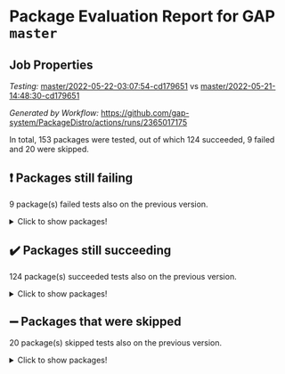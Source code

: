 # Package Evaluation Report for GAP `master`

## Job Properties

*Testing:* [master/2022-05-22-03:07:54-cd179651](https://github.com/gap-system/PackageDistro/blob/data/reports/master/2022-05-22-03:07:54-cd179651) vs [master/2022-05-21-14:48:30-cd179651](https://github.com/gap-system/PackageDistro/blob/data/reports/master/2022-05-21-14:48:30-cd179651)

*Generated by Workflow:* https://github.com/gap-system/PackageDistro/actions/runs/2365017175

In total, 153 packages were tested, out of which 124 succeeded, 9 failed and 20 were skipped.

## :exclamation: Packages still failing

9 package(s) failed tests also on the previous version.
<details><summary>Click to show packages!</summary>

- fining 1.4.1 [(failure)](https://github.com/gap-system/PackageDistro/runs/6540942170?check_suite_focus=true)
- francy 1.2.4 [(failure)](https://github.com/gap-system/PackageDistro/runs/6540942298?check_suite_focus=true)
- hap 1.39 [(failure)](https://github.com/gap-system/PackageDistro/runs/6540942537?check_suite_focus=true)
- normalizinterface 1.3.2 [(failure)](https://github.com/gap-system/PackageDistro/runs/6540943433?check_suite_focus=true)
- packagemanager 1.2 [(failure)](https://github.com/gap-system/PackageDistro/runs/6540943557?check_suite_focus=true)
- rcwa 4.6.4 [(failure)](https://github.com/gap-system/PackageDistro/runs/6540943870?check_suite_focus=true)
- recog 1.3.2 [(failure)](https://github.com/gap-system/PackageDistro/runs/6540943901?check_suite_focus=true)
- semigroups 4.0.0 [(failure)](https://github.com/gap-system/PackageDistro/runs/6540944011?check_suite_focus=true)
- ugaly 4.0.2 [(failure)](https://github.com/gap-system/PackageDistro/runs/6540944399?check_suite_focus=true)
</details>

## :heavy_check_mark: Packages still succeeding

124 package(s) succeeded tests also on the previous version.
<details><summary>Click to show packages!</summary>

- ace 5.4 [(success)](https://github.com/gap-system/PackageDistro/runs/6540941064?check_suite_focus=true)
- aclib 1.3.2 [(success)](https://github.com/gap-system/PackageDistro/runs/6540941095?check_suite_focus=true)
- agt 0.2 [(success)](https://github.com/gap-system/PackageDistro/runs/6540941127?check_suite_focus=true)
- alnuth 3.2.1 [(success)](https://github.com/gap-system/PackageDistro/runs/6540941154?check_suite_focus=true)
- anupq 3.2.6 [(success)](https://github.com/gap-system/PackageDistro/runs/6540941186?check_suite_focus=true)
- atlasrep 2.1.2 [(success)](https://github.com/gap-system/PackageDistro/runs/6540941217?check_suite_focus=true)
- autodoc 2022.03.10 [(success)](https://github.com/gap-system/PackageDistro/runs/6540941236?check_suite_focus=true)
- automata 1.15 [(success)](https://github.com/gap-system/PackageDistro/runs/6540941261?check_suite_focus=true)
- automgrp 1.3.2 [(success)](https://github.com/gap-system/PackageDistro/runs/6540941291?check_suite_focus=true)
- autpgrp 1.10.2 [(success)](https://github.com/gap-system/PackageDistro/runs/6540941321?check_suite_focus=true)
- cap 2022.05-07 [(success)](https://github.com/gap-system/PackageDistro/runs/6540941350?check_suite_focus=true)
- caratinterface 2.3.3 [(success)](https://github.com/gap-system/PackageDistro/runs/6540941375?check_suite_focus=true)
- cddinterface 2020.06.24 [(success)](https://github.com/gap-system/PackageDistro/runs/6540941415?check_suite_focus=true)
- circle 1.6.5 [(success)](https://github.com/gap-system/PackageDistro/runs/6540941447?check_suite_focus=true)
- classicpres 1.22 [(success)](https://github.com/gap-system/PackageDistro/runs/6540941511?check_suite_focus=true)
- cohomolo 1.6.10 [(success)](https://github.com/gap-system/PackageDistro/runs/6540941537?check_suite_focus=true)
- congruence 1.2.4 [(success)](https://github.com/gap-system/PackageDistro/runs/6540941573?check_suite_focus=true)
- corelg 1.56 [(success)](https://github.com/gap-system/PackageDistro/runs/6540941606?check_suite_focus=true)
- crime 1.6 [(success)](https://github.com/gap-system/PackageDistro/runs/6540941642?check_suite_focus=true)
- crisp 1.4.5 [(success)](https://github.com/gap-system/PackageDistro/runs/6540941671?check_suite_focus=true)
- crypting 0.10 [(success)](https://github.com/gap-system/PackageDistro/runs/6540941710?check_suite_focus=true)
- cryst 4.1.24 [(success)](https://github.com/gap-system/PackageDistro/runs/6540941738?check_suite_focus=true)
- crystcat 1.1.9 [(success)](https://github.com/gap-system/PackageDistro/runs/6540941803?check_suite_focus=true)
- ctbllib 1.3.4 [(success)](https://github.com/gap-system/PackageDistro/runs/6540941828?check_suite_focus=true)
- cubefree 1.19 [(success)](https://github.com/gap-system/PackageDistro/runs/6540941843?check_suite_focus=true)
- curlinterface 2.2.2 [(success)](https://github.com/gap-system/PackageDistro/runs/6540941860?check_suite_focus=true)
- cvec 2.7.5 [(success)](https://github.com/gap-system/PackageDistro/runs/6540941890?check_suite_focus=true)
- datastructures 0.2.7 [(success)](https://github.com/gap-system/PackageDistro/runs/6540941907?check_suite_focus=true)
- deepthought 1.0.5 [(success)](https://github.com/gap-system/PackageDistro/runs/6540941937?check_suite_focus=true)
- design 1.7 [(success)](https://github.com/gap-system/PackageDistro/runs/6540941960?check_suite_focus=true)
- difsets 2.3.1 [(success)](https://github.com/gap-system/PackageDistro/runs/6540941984?check_suite_focus=true)
- digraphs 1.5.3 [(success)](https://github.com/gap-system/PackageDistro/runs/6540942012?check_suite_focus=true)
- edim 1.3.5 [(success)](https://github.com/gap-system/PackageDistro/runs/6540942035?check_suite_focus=true)
- example 4.3.1 [(success)](https://github.com/gap-system/PackageDistro/runs/6540942061?check_suite_focus=true)
- factint 1.6.3 [(success)](https://github.com/gap-system/PackageDistro/runs/6540942080?check_suite_focus=true)
- ferret 1.0.7 [(success)](https://github.com/gap-system/PackageDistro/runs/6540942121?check_suite_focus=true)
- fga 1.4.0 [(success)](https://github.com/gap-system/PackageDistro/runs/6540942144?check_suite_focus=true)
- float 1.0.3 [(success)](https://github.com/gap-system/PackageDistro/runs/6540942193?check_suite_focus=true)
- format 1.4.3 [(success)](https://github.com/gap-system/PackageDistro/runs/6540942224?check_suite_focus=true)
- forms 1.2.7 [(success)](https://github.com/gap-system/PackageDistro/runs/6540942245?check_suite_focus=true)
- fplsa 1.2.5 [(success)](https://github.com/gap-system/PackageDistro/runs/6540942262?check_suite_focus=true)
- fr 2.4.8 [(success)](https://github.com/gap-system/PackageDistro/runs/6540942280?check_suite_focus=true)
- fwtree 1.3 [(success)](https://github.com/gap-system/PackageDistro/runs/6540942322?check_suite_focus=true)
- gbnp 1.0.5 [(success)](https://github.com/gap-system/PackageDistro/runs/6540942335?check_suite_focus=true)
- generalizedmorphismsforcap 2022.05-01 [(success)](https://github.com/gap-system/PackageDistro/runs/6540942373?check_suite_focus=true)
- genss 1.6.6 [(success)](https://github.com/gap-system/PackageDistro/runs/6540942397?check_suite_focus=true)
- gradedringforhomalg 2022.03-01 [(success)](https://github.com/gap-system/PackageDistro/runs/6540942422?check_suite_focus=true)
- grape 4.8.5 [(success)](https://github.com/gap-system/PackageDistro/runs/6540942443?check_suite_focus=true)
- groupoids 1.69 [(success)](https://github.com/gap-system/PackageDistro/runs/6540942460?check_suite_focus=true)
- grpconst 2.6.2 [(success)](https://github.com/gap-system/PackageDistro/runs/6540942478?check_suite_focus=true)
- guarana 0.96.3 [(success)](https://github.com/gap-system/PackageDistro/runs/6540942495?check_suite_focus=true)
- guava 3.16 [(success)](https://github.com/gap-system/PackageDistro/runs/6540942518?check_suite_focus=true)
- hapcryst 0.1.14 [(success)](https://github.com/gap-system/PackageDistro/runs/6540942569?check_suite_focus=true)
- hecke 1.5.3 [(success)](https://github.com/gap-system/PackageDistro/runs/6540942629?check_suite_focus=true)
- help 3.5 [(success)](https://github.com/gap-system/PackageDistro/runs/6540942657?check_suite_focus=true)
- idrel 2.43 [(success)](https://github.com/gap-system/PackageDistro/runs/6540942683?check_suite_focus=true)
- images 1.3.1 [(success)](https://github.com/gap-system/PackageDistro/runs/6540942713?check_suite_focus=true)
- intpic 0.2.4 [(success)](https://github.com/gap-system/PackageDistro/runs/6540942738?check_suite_focus=true)
- io 4.7.2 [(success)](https://github.com/gap-system/PackageDistro/runs/6540942762?check_suite_focus=true)
- irredsol 1.4.3 [(success)](https://github.com/gap-system/PackageDistro/runs/6540942780?check_suite_focus=true)
- json 2.1.0 [(success)](https://github.com/gap-system/PackageDistro/runs/6540942796?check_suite_focus=true)
- jupyterkernel 1.4.1 [(success)](https://github.com/gap-system/PackageDistro/runs/6540942824?check_suite_focus=true)
- jupyterviz 1.5.1 [(success)](https://github.com/gap-system/PackageDistro/runs/6540942839?check_suite_focus=true)
- kan 1.34 [(success)](https://github.com/gap-system/PackageDistro/runs/6540942859?check_suite_focus=true)
- kbmag 1.5.9 [(success)](https://github.com/gap-system/PackageDistro/runs/6540942881?check_suite_focus=true)
- laguna 3.9.5 [(success)](https://github.com/gap-system/PackageDistro/runs/6540942899?check_suite_focus=true)
- liealgdb 2.2.1 [(success)](https://github.com/gap-system/PackageDistro/runs/6540942927?check_suite_focus=true)
- liepring 2.6 [(success)](https://github.com/gap-system/PackageDistro/runs/6540942954?check_suite_focus=true)
- liering 2.4.2 [(success)](https://github.com/gap-system/PackageDistro/runs/6540942980?check_suite_focus=true)
- linearalgebraforcap 2022.05-03 [(success)](https://github.com/gap-system/PackageDistro/runs/6540943023?check_suite_focus=true)
- loops 3.4.1 [(success)](https://github.com/gap-system/PackageDistro/runs/6540943054?check_suite_focus=true)
- lpres 1.0.3 [(success)](https://github.com/gap-system/PackageDistro/runs/6540943093?check_suite_focus=true)
- majoranaalgebras 1.4 [(success)](https://github.com/gap-system/PackageDistro/runs/6540943134?check_suite_focus=true)
- mapclass 1.4.5 [(success)](https://github.com/gap-system/PackageDistro/runs/6540943182?check_suite_focus=true)
- matgrp 0.64 [(success)](https://github.com/gap-system/PackageDistro/runs/6540943260?check_suite_focus=true)
- modisom 2.5.2 [(success)](https://github.com/gap-system/PackageDistro/runs/6540943282?check_suite_focus=true)
- modulepresentationsforcap 2022.05-02 [(success)](https://github.com/gap-system/PackageDistro/runs/6540943310?check_suite_focus=true)
- monoidalcategories 2022.05-03 [(success)](https://github.com/gap-system/PackageDistro/runs/6540943330?check_suite_focus=true)
- nconvex 2020.11-04 [(success)](https://github.com/gap-system/PackageDistro/runs/6540943360?check_suite_focus=true)
- nilmat 1.4.1 [(success)](https://github.com/gap-system/PackageDistro/runs/6540943381?check_suite_focus=true)
- nock 1.5 [(success)](https://github.com/gap-system/PackageDistro/runs/6540943407?check_suite_focus=true)
- nq 2.5.8 [(success)](https://github.com/gap-system/PackageDistro/runs/6540943453?check_suite_focus=true)
- numericalsgps 1.3.0 [(success)](https://github.com/gap-system/PackageDistro/runs/6540943471?check_suite_focus=true)
- openmath 11.5.1 [(success)](https://github.com/gap-system/PackageDistro/runs/6540943493?check_suite_focus=true)
- orb 4.8.4 [(success)](https://github.com/gap-system/PackageDistro/runs/6540943521?check_suite_focus=true)
- patternclass 2.4.2 [(success)](https://github.com/gap-system/PackageDistro/runs/6540943594?check_suite_focus=true)
- permut 2.0.4 [(success)](https://github.com/gap-system/PackageDistro/runs/6540943635?check_suite_focus=true)
- polenta 1.3.10 [(success)](https://github.com/gap-system/PackageDistro/runs/6540943660?check_suite_focus=true)
- polymaking 0.8.6 [(success)](https://github.com/gap-system/PackageDistro/runs/6540943700?check_suite_focus=true)
- primgrp 3.4.2 [(success)](https://github.com/gap-system/PackageDistro/runs/6540943733?check_suite_focus=true)
- profiling 2.5.0 [(success)](https://github.com/gap-system/PackageDistro/runs/6540943768?check_suite_focus=true)
- qpa 1.33 [(success)](https://github.com/gap-system/PackageDistro/runs/6540943797?check_suite_focus=true)
- quagroup 1.8.3 [(success)](https://github.com/gap-system/PackageDistro/runs/6540943837?check_suite_focus=true)
- radiroot 2.9 [(success)](https://github.com/gap-system/PackageDistro/runs/6540943854?check_suite_focus=true)
- rds 1.8 [(success)](https://github.com/gap-system/PackageDistro/runs/6540943882?check_suite_focus=true)
- repndecomp 1.2.1 [(success)](https://github.com/gap-system/PackageDistro/runs/6540943923?check_suite_focus=true)
- repsn 3.1.0 [(success)](https://github.com/gap-system/PackageDistro/runs/6540943939?check_suite_focus=true)
- resclasses 4.7.2 [(success)](https://github.com/gap-system/PackageDistro/runs/6540943960?check_suite_focus=true)
- scscp 2.3.1 [(success)](https://github.com/gap-system/PackageDistro/runs/6540943982?check_suite_focus=true)
- sglppow 2.2 [(success)](https://github.com/gap-system/PackageDistro/runs/6540944033?check_suite_focus=true)
- sgpviz 0.999.5 [(success)](https://github.com/gap-system/PackageDistro/runs/6540944050?check_suite_focus=true)
- simpcomp 2.1.14 [(success)](https://github.com/gap-system/PackageDistro/runs/6540944076?check_suite_focus=true)
- singular 2020.12.18 [(success)](https://github.com/gap-system/PackageDistro/runs/6540944091?check_suite_focus=true)
- sla 1.5.3 [(success)](https://github.com/gap-system/PackageDistro/runs/6540944125?check_suite_focus=true)
- smallgrp 1.5 [(success)](https://github.com/gap-system/PackageDistro/runs/6540944147?check_suite_focus=true)
- smallsemi 0.6.13 [(success)](https://github.com/gap-system/PackageDistro/runs/6540944168?check_suite_focus=true)
- sonata 2.9.4 [(success)](https://github.com/gap-system/PackageDistro/runs/6540944186?check_suite_focus=true)
- sophus 1.25 [(success)](https://github.com/gap-system/PackageDistro/runs/6540944212?check_suite_focus=true)
- spinsym 1.5.2 [(success)](https://github.com/gap-system/PackageDistro/runs/6540944239?check_suite_focus=true)
- symbcompcc 1.3.2 [(success)](https://github.com/gap-system/PackageDistro/runs/6540944258?check_suite_focus=true)
- thelma 1.3 [(success)](https://github.com/gap-system/PackageDistro/runs/6540944287?check_suite_focus=true)
- tomlib 1.2.9 [(success)](https://github.com/gap-system/PackageDistro/runs/6540944318?check_suite_focus=true)
- toric 1.9.5 [(success)](https://github.com/gap-system/PackageDistro/runs/6540944346?check_suite_focus=true)
- transgrp 3.6.2 [(success)](https://github.com/gap-system/PackageDistro/runs/6540944375?check_suite_focus=true)
- unipot 1.5 [(success)](https://github.com/gap-system/PackageDistro/runs/6540944427?check_suite_focus=true)
- unitlib 4.1.0 [(success)](https://github.com/gap-system/PackageDistro/runs/6540944457?check_suite_focus=true)
- utils 0.72 [(success)](https://github.com/gap-system/PackageDistro/runs/6540944487?check_suite_focus=true)
- uuid 0.7 [(success)](https://github.com/gap-system/PackageDistro/runs/6540944507?check_suite_focus=true)
- walrus 0.9991 [(success)](https://github.com/gap-system/PackageDistro/runs/6540944534?check_suite_focus=true)
- wedderga 4.10.2 [(success)](https://github.com/gap-system/PackageDistro/runs/6540944556?check_suite_focus=true)
- xmod 2.88 [(success)](https://github.com/gap-system/PackageDistro/runs/6540944584?check_suite_focus=true)
- xmodalg 1.22 [(success)](https://github.com/gap-system/PackageDistro/runs/6540944604?check_suite_focus=true)
- yangbaxter 0.10.0 [(success)](https://github.com/gap-system/PackageDistro/runs/6540944625?check_suite_focus=true)
- zeromqinterface 0.13 [(success)](https://github.com/gap-system/PackageDistro/runs/6540944654?check_suite_focus=true)
</details>

## :heavy_minus_sign: Packages that were skipped

20 package(s) skipped tests also on the previous version.
<details><summary>Click to show packages!</summary>

- 4ti2interface 2022.03-01 [(skipped)](https://github.com/gap-system/PackageDistro/runs/6540894545?check_suite_focus=true)
- browse 1.8.14 [(skipped)](https://github.com/gap-system/PackageDistro/runs/6540894545?check_suite_focus=true)
- examplesforhomalg 2022.03-01 [(skipped)](https://github.com/gap-system/PackageDistro/runs/6540894545?check_suite_focus=true)
- gapdoc 1.6.5 [(skipped)](https://github.com/gap-system/PackageDistro/runs/6540894545?check_suite_focus=true)
- gauss 2022.03-01 [(skipped)](https://github.com/gap-system/PackageDistro/runs/6540894545?check_suite_focus=true)
- gaussforhomalg 2022.03-01 [(skipped)](https://github.com/gap-system/PackageDistro/runs/6540894545?check_suite_focus=true)
- gradedmodules 2022.03-01 [(skipped)](https://github.com/gap-system/PackageDistro/runs/6540894545?check_suite_focus=true)
- homalg 2022.03-01 [(skipped)](https://github.com/gap-system/PackageDistro/runs/6540894545?check_suite_focus=true)
- homalgtocas 2022.03-01 [(skipped)](https://github.com/gap-system/PackageDistro/runs/6540894545?check_suite_focus=true)
- io_forhomalg 2022.03-01 [(skipped)](https://github.com/gap-system/PackageDistro/runs/6540894545?check_suite_focus=true)
- itc 1.5.1 [(skipped)](https://github.com/gap-system/PackageDistro/runs/6540894545?check_suite_focus=true)
- localizeringforhomalg 2022.03-01 [(skipped)](https://github.com/gap-system/PackageDistro/runs/6540894545?check_suite_focus=true)
- matricesforhomalg 2022.04-01 [(skipped)](https://github.com/gap-system/PackageDistro/runs/6540894545?check_suite_focus=true)
- modules 2022.03-01 [(skipped)](https://github.com/gap-system/PackageDistro/runs/6540894545?check_suite_focus=true)
- polycyclic 2.16 [(skipped)](https://github.com/gap-system/PackageDistro/runs/6540894545?check_suite_focus=true)
- ringsforhomalg 2022.04-01 [(skipped)](https://github.com/gap-system/PackageDistro/runs/6540894545?check_suite_focus=true)
- sco 2022.03-01 [(skipped)](https://github.com/gap-system/PackageDistro/runs/6540894545?check_suite_focus=true)
- toolsforhomalg 2022.04-03 [(skipped)](https://github.com/gap-system/PackageDistro/runs/6540894545?check_suite_focus=true)
- toricvarieties 2022.03.23 [(skipped)](https://github.com/gap-system/PackageDistro/runs/6540894545?check_suite_focus=true)
- xgap 4.31 [(skipped)](https://github.com/gap-system/PackageDistro/runs/6540894545?check_suite_focus=true)
</details>

